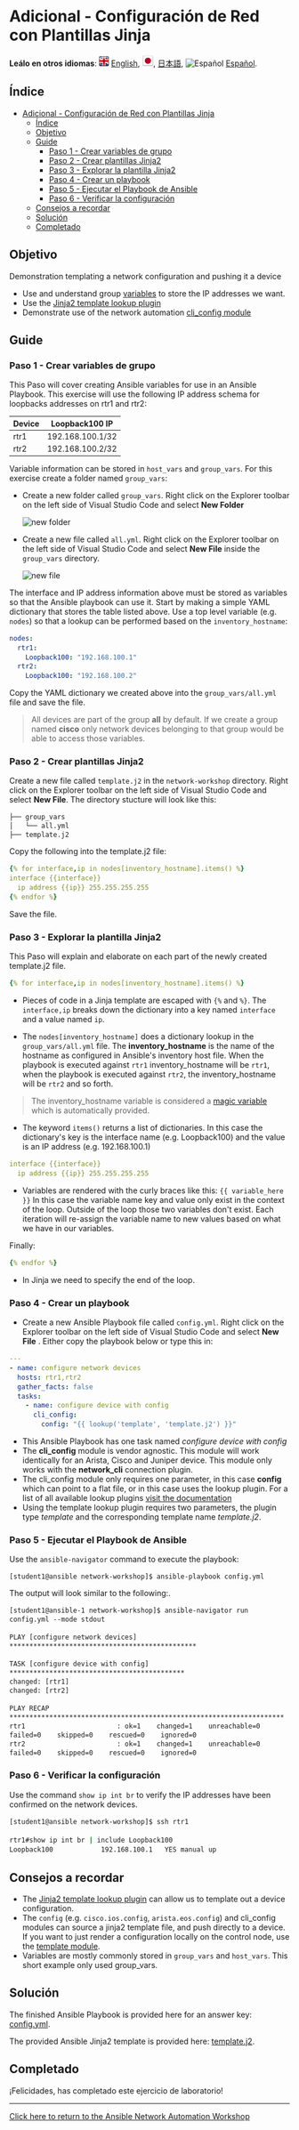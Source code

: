 # Adicional - Configuración de Red con Plantillas Jinja

**Leálo en otros idiomas**: ![uk](https://github.com/ansible/workshops/raw/devel/images/uk.png) [English](README.md),  ![japan](https://github.com/ansible/workshops/raw/devel/images/japan.png), [日本語](README.ja.md), ![Español](https://github.com/ansible/workshops/raw/devel/images/es.png) [Español](README.es.md).

## Índice

- [Adicional - Configuración de Red con Plantillas Jinja](#adicional---configuración-de-red-con-plantillas-jinja)
  - [Índice](#índice)
  - [Objetivo](#objetivo)
  - [Guide](#guide)
    - [Paso 1 - Crear variables de grupo](#paso-1---crear-variables-de-grupo)
    - [Paso 2 - Crear plantillas Jinja2](#paso-2---crear-plantillas-jinja2)
    - [Paso 3 - Explorar la plantilla Jinja2](#paso-3---explorar-la-plantilla-jinja2)
    - [Paso 4 - Crear un playbook](#paso-4---crear-un-playbook)
    - [Paso 5 - Ejecutar el Playbook de Ansible](#paso-5---ejecutar-el-playbook-de-ansible)
    - [Paso 6 - Verificar la configuración](#paso-6---verificar-la-configuración)
  - [Consejos a recordar](#consejos-a-recordar)
  - [Solución](#solución)
  - [Completado](#completado)

## Objetivo

Demonstration templating a network configuration and pushing it a device

* Use and understand group [variables](https://docs.ansible.com/ansible/latest/user_guide/playbooks_variables.html) to store the IP addresses we want.
* Use the [Jinja2 template lookup plugin](https://docs.ansible.com/ansible/latest/plugins/lookup.html)
* Demonstrate use of the network automation [cli_config module](https://docs.ansible.com/ansible/latest/modules/cli_config_module.html)

## Guide

### Paso 1 - Crear variables de grupo

This Paso will cover creating Ansible variables for use in an Ansible Playbook. This exercise will use the following IP address schema for loopbacks addresses on rtr1 and rtr2:

Device  | Loopback100 IP |
------------ | ------------- |
rtr1  | 192.168.100.1/32 |
rtr2  | 192.168.100.2/32 |

Variable information can be stored in `host_vars` and `group_vars`.  For this exercise create a folder named `group_vars`:

- Create a new folder called `group_vars`.  Right click on the Explorer toolbar on the left side of Visual Studio Code and select **New Folder**

   ![new folder](images/ansible-navigator-new-folder.png)

- Create a new file called `all.yml`.  Right click on the Explorer toolbar on the left side of Visual Studio Code and select **New File** inside the `group_vars` directory.

   ![new file](images/ansible-navigator-new-file.png)

The interface and IP address information above must be stored as variables so that the Ansible playbook can use it. Start by making a simple YAML dictionary that stores the table listed above. Use a top level variable (e.g. `nodes`) so that a lookup can be performed based on the `inventory_hostname`:

```yaml
nodes:
  rtr1:
    Loopback100: "192.168.100.1"
  rtr2:
    Loopback100: "192.168.100.2"
```

Copy the YAML dictionary we created above into the `group_vars/all.yml` file and save the file.

> All devices are part of the group **all** by default.  If we create a group named **cisco** only network devices belonging to that group would be able to access those variables.

### Paso 2 - Crear plantillas Jinja2

Create a new file called `template.j2` in the `network-workshop` directory.  Right click on the Explorer toolbar on the left side of Visual Studio Code and select **New File**.  The directory stucture will look like this:

```
├── group_vars
│   └── all.yml
├── template.j2
```

Copy the following into the template.j2 file:

<!-- {% raw %} -->

```yaml
{% for interface,ip in nodes[inventory_hostname].items() %}
interface {{interface}}
  ip address {{ip}} 255.255.255.255
{% endfor %}
```

<!-- {% endraw %} -->

Save the file.

### Paso 3 - Explorar la plantilla Jinja2

This Paso will explain and elaborate on each part of the newly created template.j2 file.

<!-- {% raw %} -->

```yaml
{% for interface,ip in nodes[inventory_hostname].items() %}
```

<!-- {% endraw %} -->

<!-- {% raw %} -->

* Pieces of code in a Jinja template are escaped with `{%` and `%}`.  The `interface,ip` breaks down the dictionary into a key named `interface` and a value named `ip`.

<!-- {% endraw %} -->

* The `nodes[inventory_hostname]` does a dictionary lookup in the `group_vars/all.yml` file.  The **inventory_hostname** is the name of the hostname as configured in Ansible's inventory host file.  When the playbook is executed against `rtr1` inventory_hostname will be `rtr1`, when the playbook is executed against `rtr2`, the inventory_hostname will be `rtr2` and so forth.

> The inventory_hostname variable is considered a [magic variable](https://docs.ansible.com/ansible/latest/user_guide/playbooks_variables.html#magic-variables-and-how-to-access-information-about-other-hosts) which is automatically provided.

* The keyword `items()` returns a list of dictionaries.  In this case the dictionary's key is the interface name (e.g. Loopback100) and the value is an IP address (e.g. 192.168.100.1)

<!-- {% raw %} -->

```yaml
interface {{interface}}
  ip address {{ip}} 255.255.255.255
```

<!-- {% endraw %} -->

* Variables are rendered with the curly braces like this: `{{ variable_here }}`  In this case the variable name key and value only exist in the context of the loop.  Outside of the loop those two variables don't exist.  Each iteration will re-assign the variable name to new values based on what we have in our variables.

Finally:

<!-- {% raw %} -->

```yaml
{% endfor %}
```

<!-- {% endraw %} -->

* In Jinja we need to specify the end of the loop.

### Paso 4 - Crear un playbook

- Create a new Ansible Playbook file called `config.yml`.  Right click on the Explorer toolbar on the left side of Visual Studio Code and select **New File** .  Either copy the playbook below or type this in:

<!-- {% raw %} -->

```yaml
---
- name: configure network devices
  hosts: rtr1,rtr2
  gather_facts: false
  tasks:
    - name: configure device with config
      cli_config:
        config: "{{ lookup('template', 'template.j2') }}"
```

<!-- {% endraw %} -->

* This Ansible Playbook has one task named *configure device with config*
* The **cli_config** module is vendor agnostic.  This module will work identically for an Arista, Cisco and Juniper device.  This module only works with the **network_cli** connection plugin.
* The cli_config module only requires one parameter, in this case **config** which can point to a flat file, or in this case uses the lookup plugin.  For a list of all available lookup plugins [visit the documentation](https://docs.ansible.com/ansible/latest/plugins/lookup.html)
* Using the template lookup plugin requires two parameters, the plugin type *template* and the corresponding template name *template.j2*.

### Paso 5 - Ejecutar el Playbook de Ansible

Use the `ansible-navigator` command  to execute the playbook:

```
[student1@ansible network-workshop]$ ansible-playbook config.yml
```

The output will look similar to the following:.

```
[student1@ansible-1 network-workshop]$ ansible-navigator run config.yml --mode stdout

PLAY [configure network devices] ***********************************************

TASK [configure device with config] ********************************************
changed: [rtr1]
changed: [rtr2]

PLAY RECAP *********************************************************************
rtr1                       : ok=1    changed=1    unreachable=0    failed=0    skipped=0    rescued=0    ignored=0   
rtr2                       : ok=1    changed=1    unreachable=0    failed=0    skipped=0    rescued=0    ignored=0   
```

### Paso 6 - Verificar la configuración

Use the command `show ip int br` to verify the IP addresses have been confirmed on the network devices.

```sh
[student1@ansible network-workshop]$ ssh rtr1

rtr1#show ip int br | include Loopback100
Loopback100            192.168.100.1   YES manual up                    up
```

## Consejos a recordar

* The [Jinja2 template lookup plugin](https://docs.ansible.com/ansible/latest/plugins/lookup.html) can allow us to template out a device configuration.
* The `config` (e.g. `cisco.ios.config`, `arista.eos.config`) and cli_config modules can source a jinja2 template file, and push directly to a device.  If you want to just render a configuration locally on the control node, use the [template module](https://docs.ansible.com/ansible/latest/modules/template_module.html).
* Variables are mostly commonly stored in `group_vars` and `host_vars`.  This short example only used group_vars.

## Solución

The finished Ansible Playbook is provided here for an answer key: [config.yml](config.yml).

The provided Ansible Jinja2 template is provided here: [template.j2](template.j2).

## Completado

¡Felicidades, has completado este ejercicio de laboratorio!

---
[Click here to return to the Ansible Network Automation Workshop](../../README.md)
